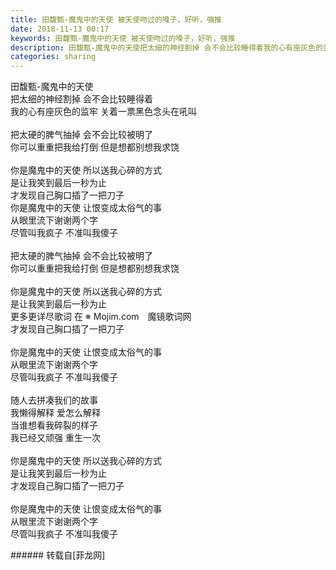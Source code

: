 ```yaml
---
title: 田馥甄-魔鬼中的天使 被天使吻过的嗓子，好听，强推
date: 2018-11-13 00:17
keywords: 田馥甄-魔鬼中的天使 被天使吻过的嗓子，好听，强推
description: 田馥甄-魔鬼中的天使把太细的神经割掉 会不会比较睡得着我的心有座灰色的监牢 关着一票黑色念头在吼叫把太硬的脾气抽掉 会不会比较被明了你可以重重把我给打倒 但是想都别想我求饶你是魔鬼中的天使 所以送我心碎的方式是让我笑到最后一秒为止才发现自己胸口插了一把刀子你是魔鬼中的天使 让恨变成太俗气的事从眼里流下谢谢两个字尽管叫我疯子 不准叫我傻子把太硬的脾气抽掉 会不会比较被明了你可以重重把我给打倒 但是想都别想我求饶你是魔鬼中的天使 所以送我心碎的方式是让我笑到最后一秒为止更多更详尽歌词 在 ※ Mojim.com　魔镜歌词网 才发现自己胸口插了一把刀子你是魔鬼中的天使 让恨变成太俗气的事从眼里流下谢谢两个字尽管叫我疯子 不准叫我傻子随人去拼凑我们的故事我懒得解释 爱怎么解释当谁想看我碎裂的样子我已经又顽强 重生一次你是魔鬼中的天使 所以送我心碎的方式是让我笑到最后一秒为止才发现自己胸口插了一把刀子你是魔鬼中的天使 让恨变成太俗气的事从眼里流下谢谢两个字尽管叫我疯子 不准叫我傻子
categories: sharing
---
```

<td class="t_f" id="postmessage_2265303">

田馥甄-魔鬼中的天使<br/>
把太细的神经割掉 会不会比较睡得着<br/>
我的心有座灰色的监牢 关着一票黑色念头在吼叫<br/>
<br/>
把太硬的脾气抽掉 会不会比较被明了<br/>
你可以重重把我给打倒 但是想都别想我求饶<br/>
<br/>
你是魔鬼中的天使 所以送我心碎的方式<br/>
是让我笑到最后一秒为止<br/>
才发现自己胸口插了一把刀子<br/>
你是魔鬼中的天使 让恨变成太俗气的事<br/>
从眼里流下谢谢两个字<br/>
尽管叫我疯子 不准叫我傻子<br/>
<br/>
把太硬的脾气抽掉 会不会比较被明了<br/>
你可以重重把我给打倒 但是想都别想我求饶<br/>
<br/>
你是魔鬼中的天使 所以送我心碎的方式<br/>
是让我笑到最后一秒为止<br/>
更多更详尽歌词 在 ※ Mojim.com　魔镜歌词网 <br/>
才发现自己胸口插了一把刀子<br/>
<br/>
你是魔鬼中的天使 让恨变成太俗气的事<br/>
从眼里流下谢谢两个字<br/>
尽管叫我疯子 不准叫我傻子<br/>
<br/>
随人去拼凑我们的故事<br/>
我懒得解释 爱怎么解释<br/>
当谁想看我碎裂的样子<br/>
我已经又顽强 重生一次<br/>
<br/>
你是魔鬼中的天使 所以送我心碎的方式<br/>
是让我笑到最后一秒为止<br/>
才发现自己胸口插了一把刀子<br/>
<br/>
你是魔鬼中的天使 让恨变成太俗气的事<br/>
从眼里流下谢谢两个字<br/>
尽管叫我疯子 不准叫我傻子<br/>
</td>
###### 转载自[菲龙网]